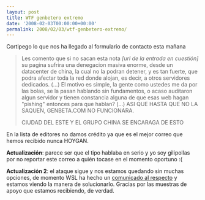 ```yaml
---
layout: post
title: WTF genbetero extremo
date: '2008-02-03T00:00:00+00:00'
permalink: 2008/02/03/wtf-genbetero-extremo/
---
```

Cortipego lo que nos ha llegado al formulario de contacto esta mañana
<blockquote>
Les comento que si no sacan esta nota <em>[url de la entrada en cuestión]</em> su pagina sufrira una denegacion masiva enorme, desde un datacenter de china, la cual no la podran detener, y es tan fuerte, que podra afectar toda la red donde alojan, es decir, a otros servidores dedicados. 
(...) El motivo es simple, la gente como ustedes me da por las bolas, se la pasan hablando sin fundamentos, o acaso auditaron algun servidor y tienen constancia alguna de que esas web hagan "pishing" entonces para que hablan?
(...) ASI QUE HASTA QUE NO LA SAQUEN, GENBETA.COM NO FUNCIONARA.

CIUDAD DEL ESTE Y EL GRUPO CHINA SE ENCARAGA DE ESTO
</blockquote>


En la lista de editores no damos crédito ya que es el mejor correo que hemos recibido nunca HOYGAN.

<strong>Actualización</strong>: parece ser que el tipo hablaba en serio y yo soy gilipollas por no reportar este correo a quién tocase en el momento oportuno :(

<strong>Actualización 2</strong>: el ataque sigue y nos estamos quedando sin muchas opciones, de momento WSL ha hecho un <a href="http://www.weblogssl.com/2008/02/07-ataque-de-ddos-a-genbeta">comunicado al respecto</a> y estamos viendo la manera de solucionarlo. Gracias por las muestras de apoyo que estamos recibiendo, de verdad.
